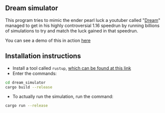 ## Dream simulator
This program tries to mimic the ender pearl luck a youtuber called "[Dream](https://www.youtube.com/user/DreamTraps)" managed to get in his highly controversial 1.16 speedrun by running billions of simulations to try and match the luck gained in that speedrun.

You can see a demo of this in action [here](https://www.youtube.com/watch?v=sF_YLrItRW0&t=745s&ab_channel=Basilicous)

## Installation instructions
* Install a tool called `rustup`, [which can be found at this link](https://rustup.rs/)
* Enter the commands:
```bash
cd dream_simulator
cargo build --release
```
* To actually run the simulation, run the command:
```bash
cargo run --release
```
